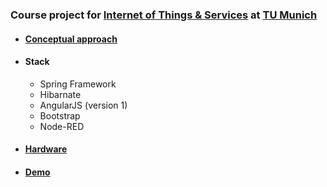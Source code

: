 ### Course project for [Internet of Things & Services](https://www22.in.tum.de/teaching/internet-of-things-and-services/) at [TU Munich](https://www.tum.de/)
- #### [Conceptual approach](https://user-images.githubusercontent.com/11362990/37791994-dbd76f38-2e0a-11e8-8532-7f1120fa48e5.png)
- #### Stack
    * Spring Framework
    * Hibarnate
    * AngularJS (version 1)
    * Bootstrap
    * Node-RED
- #### [Hardware](https://user-images.githubusercontent.com/11362990/37792040-01257974-2e0b-11e8-884d-40326ec4c475.jpg)
- #### [Demo](https://youtu.be/HktxqoyY9cs)